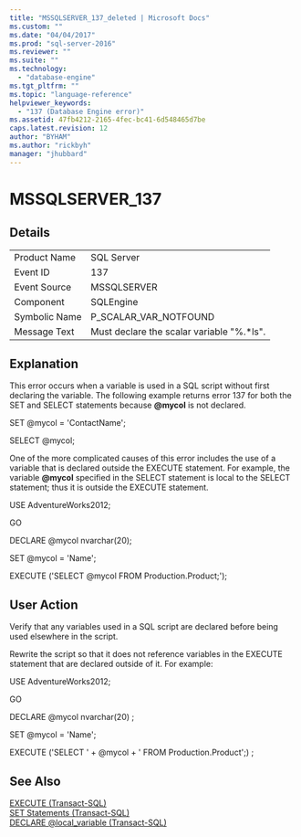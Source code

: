 ```yaml
---
title: "MSSQLSERVER_137_deleted | Microsoft Docs"
ms.custom: ""
ms.date: "04/04/2017"
ms.prod: "sql-server-2016"
ms.reviewer: ""
ms.suite: ""
ms.technology: 
  - "database-engine"
ms.tgt_pltfrm: ""
ms.topic: "language-reference"
helpviewer_keywords: 
  - "137 (Database Engine error)"
ms.assetid: 47fb4212-2165-4fec-bc41-6d548465d7be
caps.latest.revision: 12
author: "BYHAM"
ms.author: "rickbyh"
manager: "jhubbard"
---
```

# MSSQLSERVER_137
  
## Details  
  
|||  
|-|-|  
|Product Name|SQL Server|  
|Event ID|137|  
|Event Source|MSSQLSERVER|  
|Component|SQLEngine|  
|Symbolic Name|P_SCALAR_VAR_NOTFOUND|  
|Message Text|Must declare the scalar variable "%.*ls".|  
  
## Explanation  
This error occurs when a variable is used in a SQL script without first declaring the variable. The following example returns error 137 for both the SET and SELECT statements because **@mycol** is not declared.  
  
SET @mycol = 'ContactName';  
  
SELECT @mycol;  
  
One of the more complicated causes of this error includes the use of a variable that is declared outside the EXECUTE statement. For example, the variable **@mycol** specified in the SELECT statement is local to the SELECT statement; thus it is outside the EXECUTE statement.  
  
USE AdventureWorks2012;  
  
GO  
  
DECLARE @mycol nvarchar(20);  
  
SET @mycol = 'Name';  
  
EXECUTE ('SELECT @mycol FROM Production.Product;');  
  
## User Action  
Verify that any variables used in a SQL script are declared before being used elsewhere in the script.  
  
Rewrite the script so that it does not reference variables in the EXECUTE statement that are declared outside of it. For example:  
  
USE AdventureWorks2012;  
  
GO  
  
DECLARE @mycol nvarchar(20) ;  
  
SET @mycol = 'Name';  
  
EXECUTE ('SELECT ' + @mycol + ' FROM Production.Product';) ;  
  
## See Also  
[EXECUTE &#40;Transact-SQL&#41;](~/t-sql/language-elements/execute-transact-sql.md)  
[SET Statements &#40;Transact-SQL&#41;](~/t-sql/statements/set-statements-transact-sql.md)  
[DECLARE @local_variable &#40;Transact-SQL&#41;](~/t-sql/language-elements/declare-local-variable-transact-sql.md)  
  

